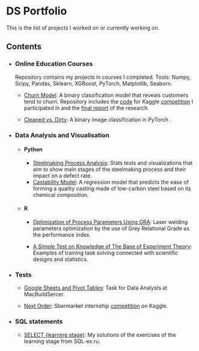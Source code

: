 # DS Portfolio

This is the list of projects I worked on or currently working on. 

## Contents

- ### Online Education Courses

  Repository contains my projects in courses I completed. Tools: Numpy, Scipy, Pandas, Sklearn, XGBoost, PyTorch, Matplotlib, Seaborn.

  - [Churn Model](https://github.com/kennythecanary/data-science-portfolio/blob/main/coursera/churn_prediction): A binary classification model that reveals customers tend to churn. Repository includes the [code](https://github.com/kennythecanary/data-science-portfolio/blob/main/coursera/churn_prediction/churn_kaggle_prediction.ipynb) for Kaggle [competition](https://www.kaggle.com/c/telecom-clients-prediction2) I participated in and the [final report](https://github.com/kennythecanary/data-science-portfolio/blob/main/coursera/churn_prediction/churn_final_report.ipynb) of the research.

  - [Cleaned vs. Dirty](https://github.com/kennythecanary/data-science-portfolio/blob/main/stepic/cleaned_vs_dirty): A binary image classification in PyTorch . 

- ### Data Analysis and Visualisation

  - #### Python

    - [Steelmaking Process Analysis](https://github.com/kennythecanary/data-science-portfolio/blob/main/data_visualization/steelmaking/steelmaking_viz.ipynb): Stats tests and visualizations that aim to show main stages of the steelmaking process and their impact on a defect rate.
    - [Castability Model](https://github.com/kennythecanary/data-science-portfolio/blob/main/data_visualization/castability/castability_model.ipynb): A regression model that predicts the ease of forming a quality casting made of low-carbon steel based on its chemical composition.

  - #### R

    - [Optimization of Process Parameters Using GRA](https://rpubs.com/kennythecanary/gra_laser_welding): Laser welding parameters optimization by the use of Grey Relational Grade as the performance index.
    
    - [A Simple Test on Knowledge of The Base of Experiment Theory](https://rpubs.com/kennythecanary/uksim_paper): Examples of training task solving connected with scientific designs and statistics.

- ### Tests

  - [Google Sheets and Pivot Tables](https://github.com/kennythecanary/data-science-portfolio/blob/main/test/macbuildserver/data_analyst_test.ipynb): Task for Data Analysts at MacBuildSercer.
  
  - [Next Order](https://github.com/kennythecanary/data-science-portfolio/blob/main/test/sbermarket/next_order.ipynb): Sbermarket internship [сompetition](https://www.kaggle.com/c/sbermarket-internship-competition/) on Kaggle. 

- ### SQL statements

  - [SELECT (learning stage)](https://github.com/kennythecanary/data-science-portfolio/blob/main/SQL_exercises/learning_stage): My solutions of the exercises of the learning stage from SQL-ex.ru. 
